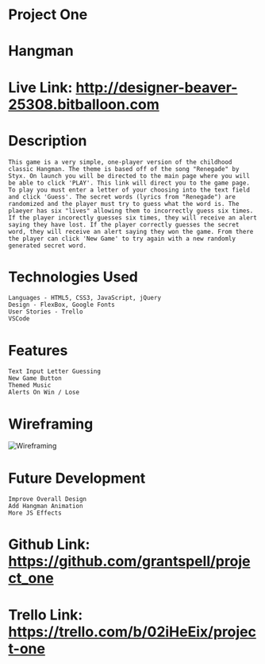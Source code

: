 # Project One

# Hangman

# Live Link: http://designer-beaver-25308.bitballoon.com

# Description
    This game is a very simple, one-player version of the childhood classic Hangman. The theme is based off of the song "Renegade" by Styx. On launch you will be directed to the main page where you will be able to click 'PLAY'. This link will direct you to the game page. To play you must enter a letter of your choosing into the text field and click 'Guess'. The secret words (lyrics from "Renegade") are randomized and the player must try to guess what the word is. The plaeyer has six "lives" allowing them to incorrectly guess six times. If the player incorectly guesses six times, they will receive an alert saying they have lost. If the player correctly guesses the secret word, they will receive an alert saying they won the game. From there the player can click 'New Game' to try again with a new randomly generated secret word.


# Technologies Used
    Languages - HTML5, CSS3, JavaScript, jQuery
    Design - FlexBox, Google Fonts
    User Stories - Trello
    VSCode

# Features
    Text Input Letter Guessing
    New Game Button
    Themed Music
    Alerts On Win / Lose

# Wireframing

<img src="images/gameii.jpeg" alt="Wireframing" />

# Future Development
    Improve Overall Design
    Add Hangman Animation
    More JS Effects

# Github Link: https://github.com/grantspell/project_one
# Trello Link: https://trello.com/b/02iHeEix/project-one